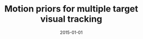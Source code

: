 ---
title: "Motion priors for multiple target visual tracking"
collection: publications
permalink: /publication/2015-01-01-Motion-priors-for-multiple-target-visual-tracking
date: 2015-01-01
venue: 'Machine Vision and Applications'
paperurl: 'http://dx.doi.org/10.1007/s00138-015-0662-5'
citation: ' Francisco Madrigal,  Jean-Bernard Hayet,  Mariano Rivera, &quot;Motion priors for multiple target visual tracking.&quot; Machine Vision and Applications, 2015.'
---
